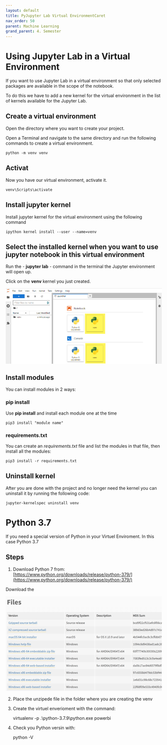 ```yaml
---
layout: default
title: PyJupyter Lab Virtual EnvironmentCaret
nav_order: 50
parent: Machine Learning
grand_parent: 4. Semester
---
```


# Using Jupyter Lab in a Virtual Environment
If you want to use Jupyter Lab in a virtual environment so that only selected packages are available in the scope of the notebook. 

To do this we have to add a new kernel for the virtual environment in the list of kernels available for the Jupyter Lab.

## Create a virtual environment
Open the directory where you want to create your project. 

Open a Terminal and navigate to the same directory and run the following commands to create a virtual environment.

    python -m venv venv

## Activat
Now you have our virtual environment, activate it.

    venv\Scripts\activate

## Install jupyter kernel
Install jupyter kernel for the virtual environment using the following command

    ipython kernel install --user --name=venv

## Select the installed kernel when you want to use jupyter notebook in this virtual environment
Run the - **jupyter lab** - command in the terminal the Jupyter environment will open up. 

Click on the **venv** kernel you just created.

![](./image/venv.jpg)

## Install modules
You can install modules in 2 ways:

### pip install 
Use **pip install** and install each module one at the time

    pip3 install "module name"

### requirements.txt
You can create an *requirements.txt* file and list the modules in that file, then install all the modules:

    pip3 install -r requirements.txt

## Uninstall kernel
After you are done with the project and no longer need the kernel you can uninstall it by running the following code:

    jupyter-kernelspec uninstall venv

# Python 3.7
If you need a special version of Python in your Virtuel Enviroment. In this case Python 3.7

## Steps
1. Download Python 7 from: [https://www.python.org/downloads/release/python-379/](https://www.python.org/downloads/release/python-379/)

Download the

![](./image/python37.png)

2. Place the unzipede file in the folder where you are creating the venv

3. Create the virtuel enverioment with the command:

    virtualenv -p .\python-3.7.9\python.exe powerbi

4. Check you Python versin with:

    python -V
